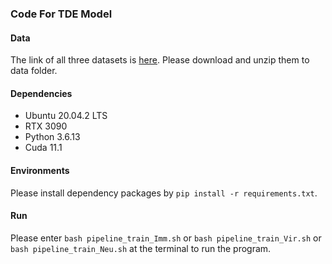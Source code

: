 ### Code For TDE Model

#### Data
The link of all three datasets is [here](https://pan.baidu.com/s/1fesK4eZ9TSbx-e96t2tXuA?pwd=xblo). Please download and unzip them to data folder.

#### Dependencies
* Ubuntu 20.04.2 LTS
* RTX 3090
* Python 3.6.13
* Cuda 11.1

#### Environments
Please install dependency packages by `pip install -r requirements.txt`.

#### Run
Please enter `bash pipeline_train_Imm.sh` or `bash pipeline_train_Vir.sh` or `bash pipeline_train_Neu.sh` at the terminal to run the program.

